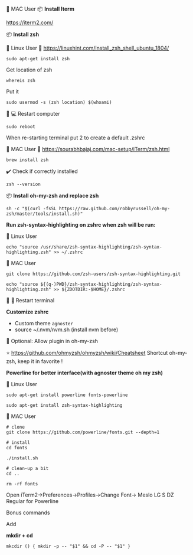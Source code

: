🍎 MAC User
📦 **Install Iterm**

https://iterm2.com/

📦 **Install zsh**

🐧 Linux User
:link: https://linuxhint.com/install_zsh_shell_ubuntu_1804/

```console
sudo apt-get install zsh
```

Get location of zsh

```console
whereis zsh
```

Put it

```console
sudo usermod -s (zsh location) $(whoami)
```

:repeat: :computer: Restart computer

```console
sudo reboot
```

When re-starting terminal put 2 to create a default .zshrc

🍎 MAC User
:link: https://sourabhbajaj.com/mac-setup/iTerm/zsh.html

```console
brew install zsh
```

:heavy_check_mark: Check if correctly installed

```console
zsh --version
```

📦 **Install oh-my-zsh and replace zsh**

```console
sh -c "$(curl -fsSL https://raw.github.com/robbyrussell/oh-my-zsh/master/tools/install.sh)"
```

**Run zsh-syntax-highlighting on zshrc when zsh will be run:**

🐧 Linux User

```console
echo "source /usr/share/zsh-syntax-highlighting/zsh-syntax-highlighting.zsh" >> ~/.zshrc
```

🍎 MAC User

```console
git clone https://github.com/zsh-users/zsh-syntax-highlighting.git

echo "source ${(q-)PWD}/zsh-syntax-highlighting/zsh-syntax-highlighting.zsh" >> ${ZDOTDIR:-$HOME}/.zshrc
```

:repeat: :white_square_button: Restart terminal

**Customize zshrc**

- Custom theme `agnoster`
- source ~/.nvm/nvm.sh (install nvm before)

:triangular_flag_on_post: Optional: Allow plugin in oh-my-zsh

:star: https://github.com/ohmyzsh/ohmyzsh/wiki/Cheatsheet Shortcut oh-my-zsh, keep it in favorite !

**Powerline for better interface(with agnoster theme oh my zsh)**

🐧 Linux User

```console
sudo apt-get install powerline fonts-powerline
```

```console
sudo apt-get install zsh-syntax-highlighting
```

🍎 MAC User

```console
# clone
git clone https://github.com/powerline/fonts.git --depth=1

# install
cd fonts

./install.sh

# clean-up a bit
cd ..

rm -rf fonts
```

Open iTerm2->Preferences->Profiles->Change Font-> Meslo LG S DZ Regular for Powerline

Bonus commands

Add

**mkdir + cd**

```console
mkcdir () { mkdir -p -- "$1" && cd -P -- "$1" }
```
